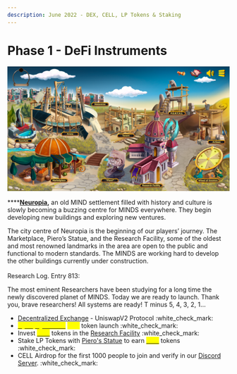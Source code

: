 ```yaml
---
description: June 2022 - DEX, CELL, LP Tokens & Staking
---
```


# Phase 1 - DeFi Instruments

![](../../.gitbook/assets/BaseGame.png)

****[**Neuropia**](../../learn/game-basics/neuropia/)**,** an old MIND settlement filled with history and culture is slowly becoming a buzzing centre for MINDS everywhere. They begin developing new buildings and exploring new ventures.

The city centre of Neuropia is the beginning of our players’ journey. The Marketplace, Piero’s Statue, and the Research Facility, some of the oldest and most renowned landmarks in the area are open to the public and functional to modern standards. The MINDS are working hard to develop the other buildings currently under construction.\
\
Research Log. Entry 813:&#x20;

The most eminent Researchers have been studying for a long time the newly discovered planet of MINDS. Today we are ready to launch. Thank you, brave researchers! All systems are ready! T minus 5, 4, 3, 2, 1…

* [Decentralized Exchange](../decentralized-exchange.md) - UniswapV2 Protocol :white\_check\_mark:
* [<mark style="color:yellow;">**Synaptyx \[STX\]**</mark>](../brain-cell-token.md) <mark style="color:yellow;">****</mark> token launch :white\_check\_mark:
* Invest [<mark style="color:yellow;">**STX**</mark>](../brain-cell-token.md) tokens in the [Research Facility](../research-facility.md) :white\_check\_mark:
* Stake LP Tokens with [Piero's Statue](../pieros-statue.md) to earn [<mark style="color:yellow;">**STX**</mark>](../brain-cell-token.md) tokens :white\_check\_mark:
* CELL Airdrop for the first 1000 people to join and verify in our [Discord Server](https://discord.gg/mindgames). :white\_check\_mark:
